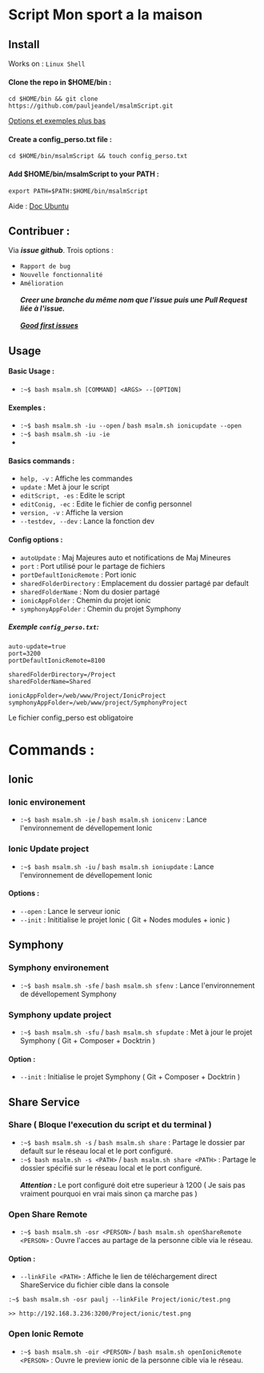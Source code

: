 # Script Mon sport a la maison

## Install
Works on : `Linux Shell`
#### Clone the repo in $HOME/bin :
```
cd $HOME/bin && git clone https://github.com/pauljeandel/msalmScript.git
```
[Options et exemples plus bas](#config)
#### Create a config_perso.txt file :
```
cd $HOME/bin/msalmScript && touch config_perso.txt
```
#### Add $HOME/bin/msalmScript to your PATH :
```
export PATH=$PATH:$HOME/bin/msalmScript
```
Aide : <a href=https://doc.ubuntu-fr.org/tutoriel/script_shell>Doc Ubuntu</a>
## Contribuer :
 Via ***issue github***. Trois options :
 - `Rapport de bug`
 - `Nouvelle fonctionnalité`
 - `Amélioration`
</br></br>***Creer une branche du même nom que l'issue puis une Pull Request liée à l'issue.***</br></br>
<a href=https://github.com/pauljeandel/msalmScript/contribute>***Good first issues***</a>
## Usage
#### Basic Usage :
- `:~$ bash msalm.sh [COMMAND] <ARGS> --[OPTION]`
#### Exemples :
- `:~$ bash msalm.sh -iu --open` / `bash msalm.sh ionicupdate --open`
- `:~$ bash msalm.sh -iu -ie`
- 
#### Basics commands :
- `help, -v` :             Affiche les commandes
- `update` :               Met à jour le script
- `editScript, -es` :      Edite le script
- `editConig, -ec` :       Edite le fichier de config personnel
- `version, -v` :          Affiche la version
- `--testdev, --dev` :     Lance la fonction dev
<a name="config"></a>
#### Config options :
- `autoUpdate` : Maj Majeures auto et notifications de Maj Mineures
- `port` : Port utilisé pour le partage de fichiers
- `portDefaultIonicRemote` :              Port ionic
- `sharedFolderDirectory` :      Emplacement du dossier partagé par default
- `sharedFolderName` :       Nom du dosier partagé
- `ionicAppFolder` :          Chemin du projet ionic
- `symphonyAppFolder` :     Chemin du projet Symphony
##### Exemple `config_perso.txt`:

```
auto-update=true
port=3200
portDefaultIonicRemote=8100

sharedFolderDirectory=/Project
sharedFolderName=Shared

ionicAppFolder=/web/www/Project/IonicProject
symphonyAppFolder=/web/www/project/SymphonyProject 
```
Le fichier config_perso est obligatoire
# Commands :
## Ionic

### Ionic environement

- `:~$ bash msalm.sh -ie` / `bash msalm.sh ionicenv` : Lance l'environnement de dévellopement Ionic

### Ionic Update project

- `:~$ bash msalm.sh -iu` / `bash msalm.sh ioniupdate` : Lance l'environnement de dévellopement Ionic
#### Options : 
- `--open` : Lance le serveur ionic
- `--init` : Inititialise le projet Ionic ( Git + Nodes modules + ionic )

## Symphony

### Symphony environement

- `:~$ bash msalm.sh -sfe` / `bash msalm.sh sfenv` : Lance l'environnement de dévellopement Symphony

### Symphony update project

- `:~$ bash msalm.sh -sfu` / `bash msalm.sh sfupdate` : Met à jour le projet Symphony ( Git + Composer + Docktrin )
#### Option : 
- `--init` :  Initialise le projet Symphony ( Git + Composer + Docktrin )

## Share Service

### Share ( Bloque l'execution du script et du terminal )
- `:~$ bash msalm.sh -s` / `bash msalm.sh share` : Partage le dossier par default sur le réseau local et le port configuré.</br>
- `:~$ bash msalm.sh -s <PATH>` / `bash msalm.sh share <PATH>` : Partage le dossier spécifié sur le réseau local et le port configuré.
</br></br>***Attention :*** Le port configuré doit etre superieur à 1200 ( Je sais pas vraiment pourquoi en vrai mais sinon ça marche pas )
### Open Share Remote
- `:~$ bash msalm.sh -osr <PERSON>` / `bash msalm.sh openShareRemote <PERSON>` : Ouvre l'acces au partage de la personne cible via le réseau.
#### Option : 
- `--linkFile <PATH>` :  Affiche le lien de téléchargement direct ShareService du fichier cible dans la console
```
:~$ bash msalm.sh -osr paulj --linkFile Project/ionic/test.png

>> http://192.168.3.236:3200/Project/ionic/test.png
```
### Open Ionic Remote
- `:~$ bash msalm.sh -oir <PERSON>` / `bash msalm.sh openIonicRemote <PERSON>` : Ouvre le preview ionic de la personne cible via le réseau.


